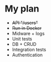 # My plan
- ~~API "/users"~~
- ~~Run in Docker~~
- Midware + logs
- Unit tests
- DB + CRUD
- Integration tests
- Authentication 
